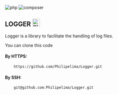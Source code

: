 ![php](https://img.shields.io/static/v1?label=PHP&labelColor=07a0f8&message=7.*&color=000000&logo=php&logoColor=ffffff&style=flat-square)   ![composer](https://img.shields.io/static/v1?label=Composer&labelColor=837b66&message=2.1.3&color=000000&logo=composer&logoColor=ffffff&style=flat-square)

## LOGGER <img src="![image](https://user-images.githubusercontent.com/69319899/176589774-c0b10f12-9cd8-4500-bee4-f2fa9cfb50eb.png)" alt="Firebird Logo" height= '25px' width='25px' />

Logger is a library to facilitate the handling of log files.

You can clone this code

#### By HTTPS:

```git
    https://github.com/Philipelima/Logger.git
```
#### By SSH:

```git
    git@github.com:Philipelima/Logger.git
```
